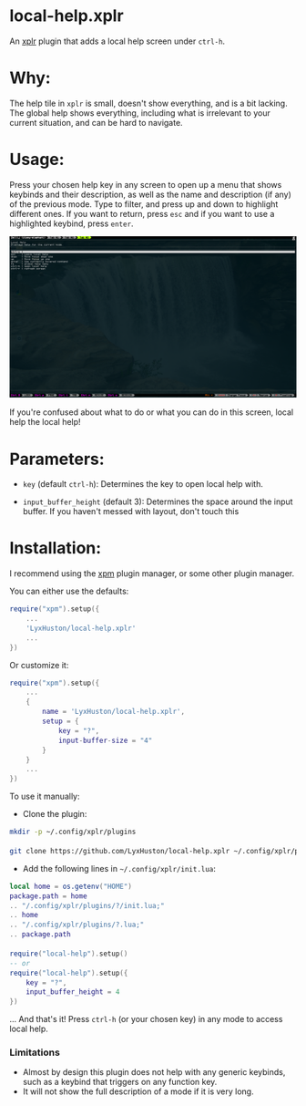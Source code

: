 # local-help.xplr
An [xplr](https://github.com/sayanarijit/xplr) plugin that adds a local help screen under `ctrl-h`.

# Why:

The help tile in `xplr` is small, doesn't show everything, and is a bit lacking. The global help shows everything, including what is irrelevant to your current situation, and can be hard to navigate.

# Usage:

Press your chosen help key in any screen to open up a menu that shows keybinds and their description, as well as the name and description (if any) of the previous mode.
Type to filter, and press up and down to highlight different ones.  If you want to return, press `esc` and if you want to use a highlighted keybind, press `enter`.

![A screenshot of the local help mode.](local-help.png)

If you're confused about what to do or what you can do in this screen, local help the local help!

# Parameters:

- `key` (default `ctrl-h`): Determines the key to open local help with.

- `input_buffer_height` (default 3): Determines the space around the input buffer.  If you haven't messed with layout, don't touch this


# Installation:

I recommend using the [xpm](https://github.com/dtomvan/xpm.xplr) plugin manager, or some other plugin manager.

You can either use the defaults:
```lua
require("xpm").setup({
	...
	'LyxHuston/local-help.xplr'
	...
})
```

Or customize it:
```lua
require("xpm").setup({
	...
	{
		name = 'LyxHuston/local-help.xplr',
		setup = {
			key = "?",
			input-buffer-size = "4"
		}
	}
	...
})
```


To use it manually:

* Clone the plugin:

```bash
mkdir -p ~/.config/xplr/plugins

git clone https://github.com/LyxHuston/local-help.xplr ~/.config/xplr/plugins/local-help
```

* Add the following lines in `~/.config/xplr/init.lua`:

```lua
local home = os.getenv("HOME")
package.path = home
.. "/.config/xplr/plugins/?/init.lua;"
.. home
.. "/.config/xplr/plugins/?.lua;"
.. package.path

require("local-help").setup()
-- or
require("local-help").setup({
	key = "?",
	input_buffer_height = 4
})
```

... And that's it!  Press `ctrl-h` (or your chosen key) in any mode to access local help.

### Limitations

* Almost by design this plugin does not help with any generic keybinds, such as a keybind that triggers on any function key.
* It will not show the full description of a mode if it is very long.
